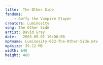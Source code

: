 ```yaml
---
title:  The Other Side
fandoms:
    - Buffy the Vampire Slayer
creators: Luminosity
song: The Other Side
artist: David Gray
date:   2003-05-01 10:00:00
mp4name: Luminosity-032-The-Other-Side.m4v
mp4size: 39.12 MB
width: 640
height: 480
---
```



  